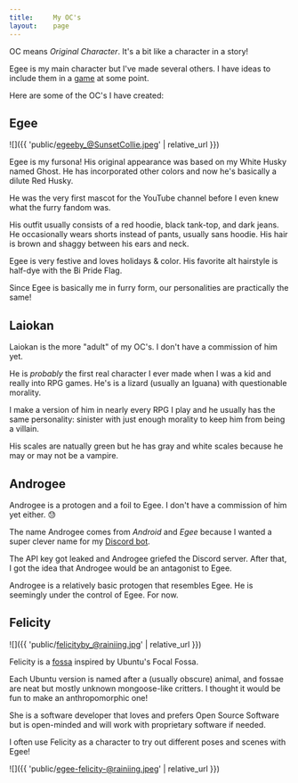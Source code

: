 ```yaml
---
title:     My OC's
layout:    page
---
```


OC means _Original Character_. It's a bit like a character in a story!

Egee is my main character but I've made several others. I have ideas to include them in a [game](https://github.com/egee-irl/the-game) at some point.

Here are some of the OC's I have created:

## Egee
![]({{ 'public/egeeby_@SunsetCollie.jpeg' | relative_url }})

Egee is my fursona! His original appearance was based on my White Husky named Ghost. He has incorporated other colors and now he's basically a dilute Red Husky.

He was the very first mascot for the YouTube channel before I even knew what the furry fandom was.

His outfit usually consists of a red hoodie, black tank-top, and dark jeans. He occasionally wears shorts instead of pants, usually sans hoodie. His hair is brown and shaggy between his ears and neck.

Egee is very festive and loves holidays & color. His favorite alt hairstyle is half-dye with the Bi Pride Flag.

Since Egee is basically me in furry form, our personalities are practically the same!

## Laiokan

Laiokan is the more "adult" of my OC's. I don't have a commission of him yet.

He is _probably_ the first real character I ever made when I was a kid and really into RPG games. He's is a lizard (usually an Iguana) with questionable morality.

I make a version of him in nearly every RPG I play and he usually has the same personality: sinister with just enough morality to keep him from being a villain.

His scales are natually green but he has gray and white scales because he may or may not be a vampire.

## Androgee

Androgee is a protogen and a foil to Egee. I don't have a commission of him yet either. 😓

The name Androgee comes from _Android_ and _Egee_ because I wanted a super clever name for my [Discord bot](https://github.com/egee-irl/androgee-legacy).

The API key got leaked and Androgee griefed the Discord server. After that, I got the idea that Androgee would be an antagonist to Egee.

Androgee is a relatively basic protogen that resembles Egee. He is seemingly under the control of Egee. For now.

## Felicity
![]({{ 'public/felicityby_@rainiing.jpg' | relative_url }})

Felicity is a [fossa](https://en.wikipedia.org/wiki/Fossa_(animal)) inspired by Ubuntu's Focal Fossa.

Each Ubuntu version is named after a (usually obscure) animal, and fossae are neat but mostly unknown mongoose-like critters. I thought it would be fun to make an anthropomorphic one!

She is a software developer that loves and prefers Open Source Software but is open-minded and will work with proprietary software if needed.

I often use Felicity as a character to try out different poses and scenes with Egee!

![]({{ 'public/egee-felicity-@rainiing.jpeg' | relative_url }})

